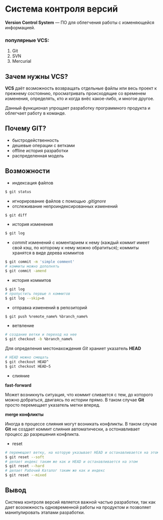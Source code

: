 # Система контроля версий

__Version Control System__ — ПО для облегчения работы с изменяющейся информацией.

### популярные VCS:

1. Git
2. SVN
3. Mercurial

## Зачем нужны VCS?

__VCS__ даёт возможность возвращать отдельные файлы или весь проект к прежнему состоянию, просматривать происходящие со временем изменения, определять, кто и когда внёс какое-либо, и многое другое.

Данный функционал упрощает разработку программного продукта и облегчает работу в команде.

## Почему GIT?

+ быстродейственность
+ дешевые операции с ветками
+ offline история разработки
+ распределенная модель 

## Возможности
- индексация файлов

```sh
$ git status
```

- игнорирование файлов с помощью *.gitignore*
- отслеживание непроиндексированных изменений

```sh
$ git diff
```

- история изменения

```sh
$ git log
```

- *commit* изменений с коментарием к нему (каждый коммит имеет свой кэш, по которому к нему можно обратиться); коммиты хранятся в виде дерева коммитов
```sh
$ git commit -m 'simple comment'
# коммиты можно дополнять
$ git commit -amend
```

- история коммитов

```sh
$ git log
# пропустить первые n коммитов
$ git log --skip=n
```

- отправка изменений в репозиторий
```sh
$ git push %remote_name% %branch_name%
```

- ветвление

```sh
# создание ветки и переход на нее 
$ git checkout -b %branch_name%
```

Для определения местонахождения *Git* храниет указатель __HEAD__

```sh
# HEAD можно смещать
$ git checkout HEAD^
$ git checkout HEAD~5
```

- слияние

__fast-forward__

Может возникнуть ситуация, что коммит сливается с тем, до которого можно добраться, двигаясь по истории прямо. 
В таком случае __Git__ просто перемещает указатель метки вперед.

__merge конфликты__

Иногда в процессе слияния могут возникать конфликты.
В таком случае __Git__ не создает коммит слияния автоматически, а остонавливает процесс до разрешения конфликта.

- reset
```sh
# перемещает ветку, на которую указывает HEAD и останавливается на этом
$ git reset --soft
# делает индекс таким же как и HEAD и останавливается на этом
$ git reset --hard
# делает Рабочий Каталог таким же как и индекс
$ git reset --mixed
```

## Вывод

Система контроля версий является важной частью разработки, так как дает возомжность одновременной работы на продуктом и позволяет манипулировать этапами разработки.